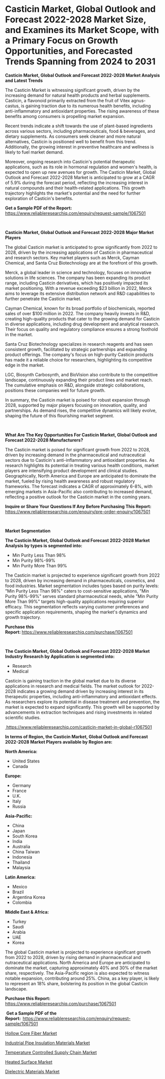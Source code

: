 <p><h1>Casticin Market, Global Outlook and Forecast 2022-2028 Market Size, and Examines its Market Scope, with a Primary Focus on Growth Opportunities, and Forecasted Trends Spanning from 2024 to 2031</h1></p><p><strong>Casticin Market, Global Outlook and Forecast 2022-2028 Market Analysis and Latest Trends</strong></p>
<p><p>The Casticin Market is witnessing significant growth, driven by the increasing demand for natural health products and herbal supplements. Casticin, a flavonoid primarily extracted from the fruit of Vitex agnus-castus, is gaining traction due to its numerous health benefits, including anti-inflammatory and antioxidant properties. The rising awareness of these benefits among consumers is propelling market expansion.</p><p>Recent trends indicate a shift towards the use of plant-based ingredients across various sectors, including pharmaceuticals, food & beverages, and dietary supplements. As consumers seek cleaner and more natural alternatives, Casticin is positioned well to benefit from this trend. Additionally, the growing interest in preventive healthcare and wellness is likely to fuel market demand.</p><p>Moreover, ongoing research into Casticin's potential therapeutic applications, such as its role in hormonal regulation and women's health, is expected to open up new avenues for growth. The Casticin Market, Global Outlook and Forecast 2022-2028 Market is anticipated to grow at a CAGR of 5.9% during the forecast period, reflecting the increasing interest in natural compounds and their health-related applications. This growth trajectory highlights the market's potential and the need for further exploration of Casticin's benefits.</p></p>
<p><strong>Get a Sample PDF of the Report:&nbsp;</strong> <a href="https://www.reliableresearchiq.com/enquiry/request-sample/1067501?utm_campaign=1137&utm_medium=2&utm_source=Github&utm_content=ia&utm_term=04122024&utm_id=casticin-market-global-outlook-and-forecast-2022-2028">https://www.reliableresearchiq.com/enquiry/request-sample/1067501</a></p>
<p>&nbsp;</p>
<p><strong>Casticin Market, Global Outlook and Forecast 2022-2028 Major Market Players</strong></p>
<p><p>The global Casticin market is anticipated to grow significantly from 2022 to 2028, driven by the increasing applications of Casticin in pharmaceutical and research sectors. Key market players such as Merck, Cayman Chemical, and Santa Cruz Biotechnology are at the forefront of this growth.</p><p>Merck, a global leader in science and technology, focuses on innovative solutions in life sciences. The company has been expanding its product range, including Casticin derivatives, which has positively impacted its market positioning. With a revenue exceeding $23 billion in 2022, Merck aims to leverage its extensive distribution network and R&D capabilities to further penetrate the Casticin market.</p><p>Cayman Chemical, known for its broad portfolio of biochemicals, reported sales of over $100 million in 2022. The company heavily invests in R&D, creating high-quality products that cater to the growing demand for Casticin in diverse applications, including drug development and analytical research. Their focus on quality and regulatory compliance ensures a strong foothold in the market.</p><p>Santa Cruz Biotechnology specializes in research reagents and has seen consistent growth, facilitated by strategic partnerships and expanding product offerings. The company's focus on high-purity Casticin products has made it a reliable choice for researchers, highlighting its competitive edge in the market.</p><p>LGC, Biosynth Carbosynth, and BioVision also contribute to the competitive landscape, continuously expanding their product lines and market reach. The cumulative emphasis on R&D, alongside strategic collaborations, positions these companies well for future growth.</p><p>In summary, the Casticin market is poised for robust expansion through 2028, supported by major players focusing on innovation, quality, and partnerships. As demand rises, the competitive dynamics will likely evolve, shaping the future of this flourishing market segment.</p></p>
<p>&nbsp;</p>
<p><strong>What Are The Key Opportunities For Casticin Market, Global Outlook and Forecast 2022-2028 Manufacturers?</strong></p>
<p><p>The Casticin market is poised for significant growth from 2022 to 2028, driven by increasing demand in the pharmaceutical and nutraceutical sectors due to Casticin's anti-inflammatory and antioxidant properties. As research highlights its potential in treating various health conditions, market players are intensifying product development and clinical studies. Geographically, North America and Europe are anticipated to dominate the market, fueled by rising health awareness and robust regulatory frameworks. The forecast indicates a CAGR of approximately 6-8%, with emerging markets in Asia-Pacific also contributing to increased demand, reflecting a positive outlook for the Casticin market in the coming years.</p></p>
<p><strong>Inquire or Share Your Questions If Any Before Purchasing This Report:</strong> <a href="https://www.reliableresearchiq.com/enquiry/pre-order-enquiry/1067501?utm_campaign=1137&utm_medium=2&utm_source=Github&utm_content=ia&utm_term=04122024&utm_id=casticin-market-global-outlook-and-forecast-2022-2028">https://www.reliableresearchiq.com/enquiry/pre-order-enquiry/1067501</a></p>
<p>&nbsp;</p>
<p><strong>Market Segmentation</strong></p>
<p><strong>The Casticin Market, Global Outlook and Forecast 2022-2028 Market Analysis by types is segmented into:</strong></p>
<p><ul><li>Min Purity Less Than 98%</li><li>Min Purity 98%-99%</li><li>Min Purity More Than 99%</li></ul></p>
<p><p>The Casticin market is projected to experience significant growth from 2022 to 2028, driven by increasing demand in pharmaceuticals, cosmetics, and food industries. Market segmentation includes types based on purity levels: "Min Purity Less Than 98%" caters to cost-sensitive applications, "Min Purity 98%-99%" serves standard pharmaceutical needs, while "Min Purity More Than 99%" targets high-quality applications requiring superior efficacy. This segmentation reflects varying customer preferences and specific application requirements, shaping the market's dynamics and growth trajectory.</p></p>
<p><strong>Purchase this Report:&nbsp;</strong><a href="https://www.reliableresearchiq.com/purchase/1067501?utm_campaign=1137&utm_medium=2&utm_source=Github&utm_content=ia&utm_term=04122024&utm_id=casticin-market-global-outlook-and-forecast-2022-2028">https://www.reliableresearchiq.com/purchase/1067501</a></p>
<p>&nbsp;</p>
<p><strong>The Casticin Market, Global Outlook and Forecast 2022-2028 Market Industry Research by Application is segmented into:</strong></p>
<p><ul><li>Research</li><li>Medical</li></ul></p>
<p><p>Casticin is gaining traction in the global market due to its diverse applications in research and medical fields. The market outlook for 2022-2028 indicates a growing demand driven by increasing interest in its therapeutic properties, including anti-inflammatory and antioxidant effects. As researchers explore its potential in disease treatment and prevention, the market is expected to expand significantly. This growth will be supported by advancements in extraction techniques and rising investments in related scientific studies.</p></p>
<p><a href="https://www.reliableresearchiq.com/casticin-market-in-global-r1067501?utm_campaign=1137&utm_medium=2&utm_source=Github&utm_content=ia&utm_term=04122024&utm_id=casticin-market-global-outlook-and-forecast-2022-2028">&nbsp;https://www.reliableresearchiq.com/casticin-market-in-global-r1067501</a></p>
<p><strong>In terms of Region, the Casticin Market, Global Outlook and Forecast 2022-2028 Market Players available by Region are:</strong></p>
<p>
    <p> <strong> North America: </strong>
        <ul>
            <li>United States</li>
            <li>Canada</li>
        </ul>
        </p> 
    <p> <strong> Europe: </strong>
        <ul>
            <li>Germany</li>
            <li>France</li>
            <li>U.K.</li>
            <li>Italy</li>
            <li>Russia</li>
        </ul>
        </p> 
    <p> <strong> Asia-Pacific: </strong>
        <ul>
            <li>China</li>
            <li>Japan</li>
            <li>South Korea</li>
            <li>India</li>
            <li>Australia</li>
            <li>China Taiwan</li>
            <li>Indonesia</li>
            <li>Thailand</li>
            <li>Malaysia</li>
        </ul>
        </p> 
    <p> <strong> Latin America: </strong>
        <ul>
            <li>Mexico</li>
            <li>Brazil</li>
            <li>Argentina Korea</li>
            <li>Colombia</li>
        </ul>
        </p> 
    <p> <strong> Middle East & Africa: </strong>
        <ul>
            <li>Turkey</li>
            <li>Saudi</li>
            <li>Arabia</li>
            <li>UAE</li>
            <li>Korea</li>
        </ul>
    </p>
    </p>
<p><p>The global Casticin market is projected to experience significant growth from 2022 to 2028, driven by rising demand in pharmaceutical and nutraceutical applications. North America and Europe are anticipated to dominate the market, capturing approximately 40% and 30% of the market share, respectively. The Asia-Pacific region is also expected to witness notable expansion, contributing around 25%. China, as a key player, is likely to represent an 18% share, bolstering its position in the global Casticin landscape.</p></p>
<p><strong>Purchase this Report: </strong><a href="https://www.reliableresearchiq.com/purchase/1067501?utm_campaign=1137&utm_medium=2&utm_source=Github&utm_content=ia&utm_term=04122024&utm_id=casticin-market-global-outlook-and-forecast-2022-2028">https://www.reliableresearchiq.com/purchase/1067501</a></p>
<p>&nbsp;<strong>Get a Sample PDF of the Report:&nbsp;&nbsp;</strong><a href="https://www.reliableresearchiq.com/enquiry/request-sample/1067501?utm_campaign=1137&utm_medium=2&utm_source=Github&utm_content=ia&utm_term=04122024&utm_id=casticin-market-global-outlook-and-forecast-2022-2028">https://www.reliableresearchiq.com/enquiry/request-sample/1067501</a></p>
<p><strong></strong></p>
<p><p><a href="https://issuu.com/reportprime-2/docs/hollow-core-fiber-market-size-2030.pptx?utm_campaign=1137&utm_medium=2&utm_source=Github&utm_content=ia&utm_term=04122024&utm_id=casticin-market-global-outlook-and-forecast-2022-2028">Hollow Core Fiber Market</a></p><p><a href="https://www.linkedin.com/pulse/industry-growth-potential-industrial-pipe-insulation-materials-u9rfe?utm_campaign=1137&utm_medium=2&utm_source=Github&utm_content=ia&utm_term=04122024&utm_id=casticin-market-global-outlook-and-forecast-2022-2028">Industrial Pipe Insulation Materials Market</a></p><p><a href="https://www.linkedin.com/pulse/revenue-market-trends-temperature-controlled-supply-chain-kewne?utm_campaign=1137&utm_medium=2&utm_source=Github&utm_content=ia&utm_term=04122024&utm_id=casticin-market-global-outlook-and-forecast-2022-2028">Temperature Controlled Supply Chain Market</a></p><p><a href="https://issuu.com/reportprime-2/docs/heated-surface-market-size-2030.pptx?utm_campaign=1137&utm_medium=2&utm_source=Github&utm_content=ia&utm_term=04122024&utm_id=casticin-market-global-outlook-and-forecast-2022-2028">Heated Surface Market</a></p><p><a href="https://www.linkedin.com/pulse/report-covers-dielectric-materials-market-basisof-value-eiuye?utm_campaign=1137&utm_medium=2&utm_source=Github&utm_content=ia&utm_term=04122024&utm_id=casticin-market-global-outlook-and-forecast-2022-2028">Dielectric Materials Market</a></p></p>